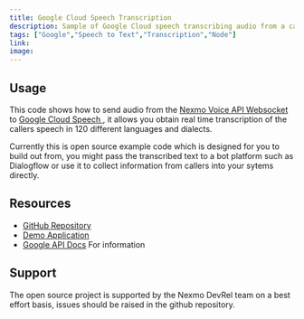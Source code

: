 ```yaml
---
title: Google Cloud Speech Transcription
description: Sample of Google Cloud speech transcribing audio from a call in realtime, supports 120 language/dialects
tags: ["Google","Speech to Text","Transcription","Node"]
link:
image:
---
```


## Usage
This code shows how to send audio from the [Nexmo Voice API Websocket](https://developer.nexmo.com/voice/voice-api/guides/websockets) to  [Google Cloud Speech ](https://cloud.google.com/speech-to-text/), it allows you obtain real time transcription of the callers speech in 120 different languages and dialects.

Currently this is open source example code which is designed for you to build out from, you might pass the transcribed text to a bot platform such as Dialogflow or use it to collect information from callers into your sytems directly. 

## Resources
* [GitHub Repository](https://github.com/nexmo-community/voice-google-speechtotext)
* [Demo Application](http://googlespeech.nexmodev.com/)
* [Google API Docs](https://cloud.google.com/speech-to-text/docs/) For information

## Support
The open source project is supported by the Nexmo DevRel team on a best effort basis, issues should be raised in the github repository.
